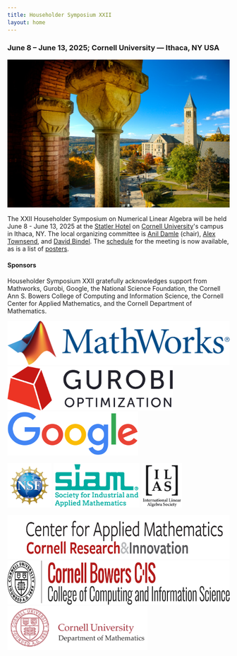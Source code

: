 ```yaml
---
title: Householder Symposium XXII
layout: home
---
```

### June 8 &ndash; June 13, 2025; Cornell University &mdash; Ithaca, NY USA

![Cornell University campus with Cayuga lake in the background](images/UP_2016_1413_089_select.jpg)

The XXII Householder Symposium on Numerical Linear Algebra will be held June 8 - June 13, 2025 at the [Statler Hotel](https://statlerhotel.cornell.edu) on [Cornell University](https://www.cornell.edu/)'s campus in Ithaca, NY. The local organizing committee is [Anil Damle](mailto:damle@cornell.edu) (chair), [Alex Townsend](mailto:ajt253@cornell.edu), and [David Bindel](mailto:bindel@cornell.edu). The [schedule](/schedule) for the meeting is now available, as is a list of [posters](/posters).

#### Sponsors

Householder Symposium XXII gratefully acknowledges support from Mathworks, Gurobi, Google, the National Science Foundation, the Cornell Ann S. Bowers College of Computing and Information Science, the Cornell Center for Applied Mathematics, and the Cornell Department of Mathematics.

<img src="images/Mathworks.png" alt="Mathworks logo" height="100">

<img src="images/Gurobi.png" alt="Gurobi logo" height="100">

<img src="images/Google.png" alt="Google logo" height="100">

<img src="images/NSF.png" alt="National Science Foundation logo" height="100"> <img src="images/SIAM.png" alt="SIAM logo" height="100"> <img src="images/ILAS.png" alt="ILAS logo" height="100">

<img src="images/CornellCAM.png" alt="Cornell Applied Math logo" height="100">

<img src="images/Bowers.png" alt="Cornell Bowers College of Computing and Information Science logo" height="100">

<img src="images/CornellMath.png" alt="Cornell Math logo" height="100">

